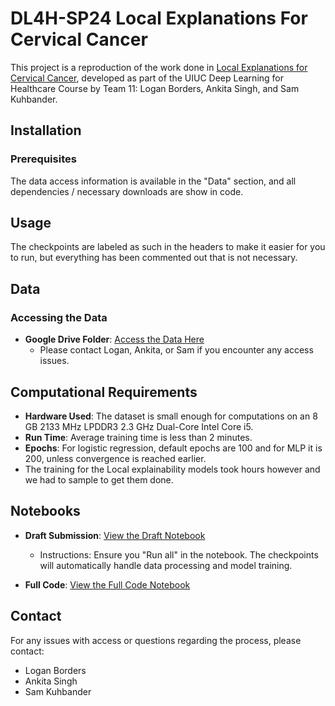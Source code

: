 # DL4H-SP24 Local Explanations For Cervical Cancer

This project is a reproduction of the work done in [Local Explanations for Cervical Cancer](https://github.com/cwayad/Local-Explanations-for-Cervical-Cancer), developed as part of the UIUC Deep Learning for Healthcare Course by Team 11: Logan Borders, Ankita Singh, and Sam Kuhbander.

## Installation

### Prerequisites
The data access information is available in the "Data" section, and all dependencies / necessary downloads are show in code.

## Usage

The checkpoints are labeled as such in the headers to make it easier for you to run, but everything has been commented out that is not necessary. 

## Data

### Accessing the Data
- **Google Drive Folder**: [Access the Data Here](https://drive.google.com/drive/u/1/folders/1AUr8BgW16UU-7XjFf8O77XAgjA27gISV)
  - Please contact Logan, Ankita, or Sam if you encounter any access issues.

## Computational Requirements

- **Hardware Used**: The dataset is small enough for computations on an 8 GB 2133 MHz LPDDR3 2.3 GHz Dual-Core Intel Core i5.
- **Run Time**: Average training time is less than 2 minutes.
- **Epochs**: For logistic regression, default epochs are 100 and for MLP it is 200, unless convergence is reached earlier.
- The training for the Local explainability models took hours however and we had to sample to get them done.

## Notebooks

- **Draft Submission**: [View the Draft Notebook](https://colab.research.google.com/drive/1PKwgo4jP7umgGmnmTrUsIDFM1fUI6_qY?usp=share_link)
  - Instructions: Ensure you "Run all" in the notebook. The checkpoints will automatically handle data processing and model training.

- **Full Code**: [View the Full Code Notebook](https://colab.research.google.com/drive/1eEkoL5BTmgh36O-vZC7NDnce_oiDLO9n?usp=share_link)

## Contact

For any issues with access or questions regarding the process, please contact:
- Logan Borders
- Ankita Singh
- Sam Kuhbander

